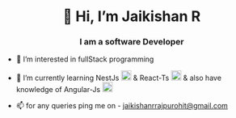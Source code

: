 <h1 align="center"> 👋 Hi, I’m Jaikishan R</h1>
<h3 align="center"> I am a software Developer </h3>

- 👀 I’m interested in fullStack programming
- 🌱 I’m currently learning NestJs <a href="http://nestjs.com/" target="blank"><img src="https://nestjs.com/img/logo-small.svg" width="20" alt="Nest Logo" /></a> & React-Ts <a href="https://react.dev/" target="blank"><img src="https://cdn.cdnlogo.com/logos/r/85/react.svg" width="20" alt="React Logo" /></a> & also have knowledge of Angular-Js <a href="https://angularjs.org/" target="_blank"><img src="https://angularjs.org/img/AngularJS-large.png" width="20" alt="AngularJS Logo" /></a>

- 📫 for any queries ping me on - jaikishanrrajpurohit@gmail.com


